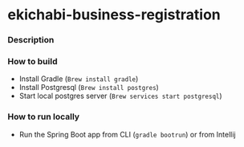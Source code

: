 # ekichabi-business-registration

### Description

### How to build

- Install Gradle (`Brew install gradle`)
- Install Postgresql (`Brew install postgres`)
- Start local postgres server (`Brew services start postgresql`)

### How to run locally
- Run the Spring Boot app from CLI (`gradle bootrun`) or from Intellij